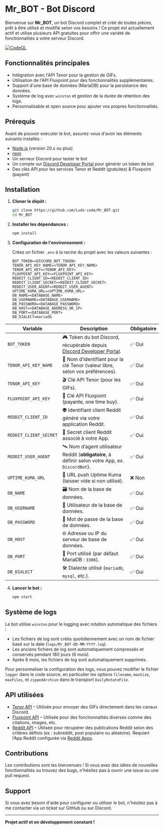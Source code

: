 # Mr_BOT - Bot Discord

Bienvenue sur **Mr_BOT**, un bot Discord complet et créé de toutes pièces, prêt à être utilisé et modifié selon vos besoins ! Ce projet est actuellement actif et utilise plusieurs API gratuites pour offrir une variété de fonctionnalités à votre serveur Discord.

[![CodeQL](https://github.com/Ludo-code/Mr_BOT/actions/workflows/github-code-scanning/codeql/badge.svg?branch=master)](https://github.com/Ludo-code/Mr_BOT/actions/workflows/github-code-scanning/codeql)

## Fonctionnalités principales

- Intégration avec l'API Tenor pour la gestion de GIFs.
- Utilisation de l'API Fluxpoint pour des fonctionnalités supplémentaires.
- Support d'une base de données (MariaDB) pour la persistance des données.
- Système de log avec `winston` et gestion de la durée de rétention des logs.
- Personnalisable et open source pour ajouter vos propres fonctionnalités.

## Prérequis

Avant de pouvoir exécuter le bot, assurez-vous d'avoir les éléments suivants installés :

- [Node.js](https://nodejs.org/) (version 20.x ou plus)
- [npm](https://www.npmjs.com/)
- Un serveur Discord pour tester le bot
- Un compte sur [Discord Developer Portal](https://discord.com/developers/applications) pour générer un token de bot
- Des clés API pour les services Tenor et Reddit (gratuites) & Fluxpoint (payant)

## Installation

1. **Cloner le dépôt :**
   ```bash
   git clone https://github.com/Ludo-code/Mr_BOT.git
   cd Mr_BOT
   ```

2. **Installer les dépendances :**
   ```bash
   npm install
   ```

3. **Configuration de l'environnement :**

   Créez un fichier `.env` à la racine du projet avec les valeurs suivantes :

   ```env
   BOT_TOKEN=<DISCORD_BOT_TOKEN>
   TENOR_API_KEY_NAME=<TENOR_API_KEY_NAME>
   TENOR_API_KEY=<TENOR_API_KEY>
   FLUXPOINT_API_KEY=<FLUXPOINT_API_KEY>
   REDDIT_CLIENT_ID=<REDDIT_CLIENT_ID>
   REDDIT_CLIENT_SECRET=<REDDIT_CLIENT_SECRET>
   REDDIT_USER_AGENT=<REDDIT_USER_AGENT>
   UPTIME_KUMA_URL=<UPTIME_KUMA_URL>
   DB_NAME=<DATABASE_NAME>
   DB_USERNAME=<DATABASE_USERNAME>
   DB_PASSWORD=<DATABASE_PASSWORD>
   DB_HOST=<DATABASE_ADDRESS_OR_IP>
   DB_PORT=<DATABASE_PORT>
   DB_DIALECT=mariadb
   ```

| Variable               | Description | Obligatoire |
|------------------------|-------------|-------------|
| `BOT_TOKEN`            | 🎮 Token du bot Discord, récupérable depuis [Discord Developer Portal](https://discord.com/developers/applications). | ✅ Oui |
| `TENOR_API_KEY_NAME`   | 🔑 Nom d’identifiant pour la clé Tenor (valeur libre, selon vos préférences). | ✅ Oui |
| `TENOR_API_KEY`        | 🎬 Clé API Tenor (pour les GIFs). | ✅ Oui |
| `FLUXPOINT_API_KEY`    | 🧪 Clé API Fluxpoint (payante, one time buy). | ✅ Oui |
| `REDDIT_CLIENT_ID`     | 👽 Identifiant client Reddit généré via votre application Reddit. | ✅ Oui |
| `REDDIT_CLIENT_SECRET` | 🧠 Secret client Reddit associé à votre App. | ✅ Oui |
| `REDDIT_USER_AGENT`    | 🛰️ Nom d’agent utilisateur Reddit (**obligatoire**, à définir selon votre App, ex. `DiscordBot`). | ✅ Oui |
| `UPTIME_KUMA_URL`      | 📡 URL push Uptime Kuma (laisser vide si non utilisé). | ❌ Non |
| `DB_NAME`              | 🗃️ Nom de la base de données. | ✅ Oui |
| `DB_USERNAME`          | 👤 Utilisateur de la base de données. | ✅ Oui |
| `DB_PASSWORD`          | 🔐 Mot de passe de la base de données. | ✅ Oui |
| `DB_HOST`              | 🌐 Adresse ou IP du serveur de base de données. | ✅ Oui |
| `DB_PORT`              | 🚪 Port utilisé (par défaut MariaDB : `3306`). | ✅ Oui |
| `DB_DIALECT`           | 🛠️ Dialecte utilisé (`mariadb`, `mysql`, etc.). | ✅ Oui |

4. **Lancer le bot :**
   ```bash
   npm start
   ```

## Système de logs

Le bot utilise `winston` pour le logging avec rotation automatique des fichiers :

- Les fichiers de log sont créés quotidiennement avec un nom de fichier basé sur la date (`logs/Mr_BOT-DD-MM-YYYY.log`).
- Les anciens fichiers de log sont automatiquement compressés et conservés pendant 180 jours (6 mois).
- Après 6 mois, les fichiers de log sont automatiquement supprimés.

Pour personnaliser la configuration des logs, vous pouvez modifier le fichier `logger` dans le code source, en particulier les options `filename`, `maxSize`, `maxFiles`, et `zippedArchive` dans le transport `DailyRotateFile`.

## API utilisées

- [Tenor API](https://tenor.com/gifapi/documentation) – Utilisée pour envoyer des GIFs directement dans les canaux Discord.
- [Fluxpoint API](https://docs.fluxpoint.dev/home) – Utilisée pour des fonctionnalités diverses comme des citations, images, etc.
- [Reddit API](https://www.reddit.com/dev/api/) – Utilisée pour récupérer des publications Reddit selon des critères définis (ex : subreddit, post populaire ou aléatoire). Requiert l’App Reddit configurée via [Reddit Apps](https://www.reddit.com/prefs/apps).

## Contributions

Les contributions sont les bienvenues ! Si vous avez des idées de nouvelles fonctionnalités ou trouvez des bugs, n'hésitez pas à ouvrir une issue ou une pull request.

## Support

Si vous avez besoin d'aide pour configurer ou utiliser le bot, n'hésitez pas à me contacter via un ticket sur GitHub ou sur Discord.

---

**Projet actif et en développement constant !**
